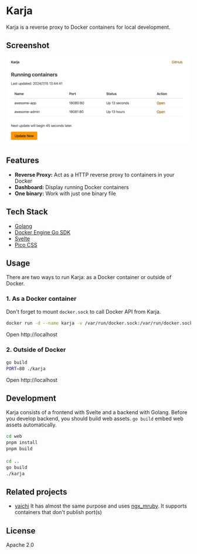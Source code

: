 # Karja

Karja is a reverse proxy to Docker containers for local development.

## Screenshot

![Dashboard](assets/dashboard.jpg)

## Features

- **Reverse Proxy:** Act as a HTTP reverse proxy to containers in your Docker
- **Dashboard:** Display running Docker containers
- **One binary:** Work with just one binary file

## Tech Stack

- [Golang](https://go.dev/)
- [Docker Engine Go SDK](https://docs.docker.com/engine/api/sdk/)
- [Svelte](https://svelte.dev/)
- [Pico CSS](https://picocss.com/)

## Usage

There are two ways to run Karja: as a Docker container or outside of Docker.

### 1. As a Docker container

Don't forget to mount `docker.sock` to call Docker API from Karja.

```bash
docker run -d --name karja -v /var/run/docker.sock:/var/run/docker.sock -p 80:9000 mtgto/karja
```

Open http://localhost

### 2. Outside of Docker

```bash
go build
PORT=80 ./karja
```

Open http://localhost

## Development

Karja consists of a frontend with Svelte and a backend with Golang.
Before you develop backend, you should build web assets.
`go build` embed web assets automatically.

```bash
cd web
pnpm install
pnpm build

cd ..
go build
./karja
```

## Related projects

- [yaichi](https://github.com/mtsmfm/yaichi) It has almost the same purpose and uses [ngx_mruby](https://ngx.mruby.org/). It supports containers that don't publish port(s)

## License

Apache 2.0
